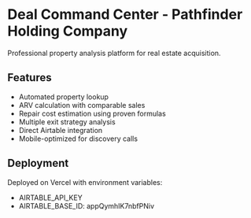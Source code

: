 # Deal Command Center - Pathfinder Holding Company

Professional property analysis platform for real estate acquisition.

## Features
- Automated property lookup
- ARV calculation with comparable sales
- Repair cost estimation using proven formulas
- Multiple exit strategy analysis
- Direct Airtable integration
- Mobile-optimized for discovery calls

## Deployment
Deployed on Vercel with environment variables:
- AIRTABLE_API_KEY
- AIRTABLE_BASE_ID: appQymhIK7nbfPNiv
